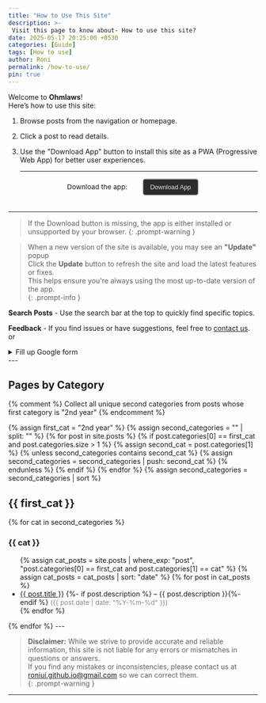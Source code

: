 ```yaml
---
title: "How to Use This Site"
description: >-
 Visit this page to know about- How to use this site?
date: 2025-05-17 20:25:00 +0530
categories: [Guide]
tags: [How to use]
author: Roni
permalink: /how-to-use/
pin: true
---
```


Welcome to **Ohmlaws**!  
Here’s how to use this site:

1. Browse posts from the navigation or homepage.
2. Click a post to read details.
3. Use the "Download App" button to install this site as a PWA (Progressive Web App) for better user experiences.
 
   ---
   
<div class="sbco" id="pwa-install-section">
  <span id="pwa-install-text">Download the app:</span>
  <button id="pwa-install-btn">Download App</button>
</div>

   ---
   
> If the Download button is missing, the app is either installed or unsupported by your browser.
{: .prompt-warning }

> When a new version of the site is available, you may see an **"Update"** popup  
> Click the **Update** button to refresh the site and load the latest features or fixes.  
> This helps ensure you're always using the most up-to-date version of the app.  
{: .prompt-info }

**Search Posts** -
Use the search bar at the top to quickly find specific topics.

**Feedback** - 
If you find issues or have suggestions, feel free to [contact us](mailto:roniui.github.io@gmail.com).
or 
<details>
  <summary>Fill up Google form</summary>
<iframe src="https://docs.google.com/forms/d/e/1FAIpQLSeIvBGzPXlJiYrUlBTd2FK2UNeOa8Vd8mTn7YuDQSGXs-MNnw/viewform?embedded=true" width="100%" height="1280" frameborder="0" marginheight="0" marginwidth="0">Loading…</iframe>
</details>
---

## Pages by Category

{% comment %}
Collect all unique second categories from posts whose first category is "2nd year"
{% endcomment %}

{% assign first_cat = "2nd year" %}
{% assign second_categories = "" | split: "" %}
{% for post in site.posts %}
  {% if post.categories[0] == first_cat and post.categories.size > 1 %}
    {% assign second_cat = post.categories[1] %}
    {% unless second_categories contains second_cat %}
      {% assign second_categories = second_categories | push: second_cat %}
    {% endunless %}
  {% endif %}
{% endfor %}
{% assign second_categories = second_categories | sort %}

<h2> {{ first_cat }}</h2>
{% for cat in second_categories %}
  <h3>{{ cat }}</h3>
  <ul>
    {% assign cat_posts = site.posts | where_exp: "post", "post.categories[0] == first_cat and post.categories[1] == cat" %}
    {% assign cat_posts = cat_posts | sort: "date" %}
    {% for post in cat_posts %}
      <li>
        <a href="{{ post.url | relative_url }}">{{ post.title }}</a>
        {%- if post.description %} – {{ post.description }}{%- endif %}
        <span style="color: #888; font-size: 0.95em;">
          ({{ post.date | date: "%Y-%m-%d" }})
        </span>
      </li>
    {% endfor %}
  </ul>
{% endfor %}
---

> **Disclaimer:** While we strive to provide accurate and reliable information, this site is not liable for any errors or mismatches in questions or answers.  
> If you find any mistakes or inconsistencies, please contact us at [roniui.github.io@gmail.com](mailto:roniui.github.io@gmail.com) so we can correct them.  
{: .prompt-warning }
 
---
<style>
.sbco {
  display: flex;
  align-items: center;
  justify-content: center;
  margin-top: auto;        /* Pushes to bottom if sidebar is flex-column */
  margin-bottom: 32px;     /* Space from bottom */
  width: 100%;
  font-size: 0.98em;
  /* If your sidebar is NOT flex, use padding-top: 60px; instead of margin-top:auto */
  gap: 30px;
  }
#pwa-install-btn {
  padding: 8px 14px;
  font-size: 0.8rem;
  color: #e0e0e0;
  background: #2c2c2c;
  border: 2px solid #c0c0c0;
  border-radius: 6px;
  box-shadow: none;
  cursor: pointer;
  transition: background 0.3s, transform 0.2s;
}
#pwa-install-btn:hover, #pwa-install-btn:focus {
  background: #313745;
  color: #fff;
  transform: translateY(-2px) scale(1.03);
  outline: none;
}
</style>
